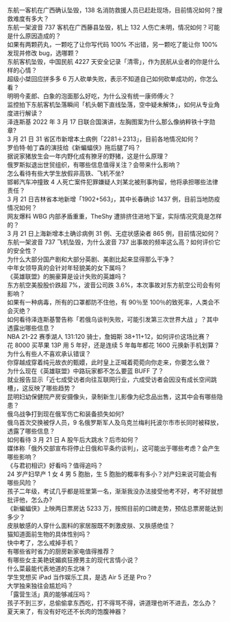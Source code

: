 东航一客机在广西确认坠毁，138 名消防救援人员已赶赴现场，目前情况如何？搜救难度有多大？  
东航一架波音 737 客机在广西藤县坠毁，机上 132 人伤亡未明，情况如何？可能是什么原因造成的？  
如果有两颗药丸，一颗吃了让你写代码 100% 不出错，另一颗吃了能让你 100% 发现并修改 bug，选哪颗？  
东航客机坠毁，中国民航 4227 天安全记录「清零」，作为民航从业者的你是什么样的心情？  
超级小桀回应拼多多 6 万人砍单失败，表示不知道自己如何砍单成功的，你怎么看？  
明明今麦郎、白象的泡面那么好吃，为什么没有统一康师傅火？  
监控拍下东航客机坠落瞬间「机头朝下直线坠落，空中疑未解体」，如何从专业角度进行解读？  
泽连斯基 2022 年 3 月 17 日联合国演讲，左胸图案为什么那么像纳粹铁十字勋章?  
3 月 21 日 31 省区市新增本土病例「2281＋2313」，目前各地情况如何？  
罗伯特·帕丁森的演技给《新蝙蝠侠》拖后腿了吗？  
据说家猪放生会一年内野化成有獠牙的野猪，这是什么原理？  
俄罗斯拟退出世贸组织，有哪些信息值得关注？会带来什么影响？  
怎么看待有些大学生放假非高铁、飞机不坐?  
邯郸汽车冲撞致 4 人死亡案件犯罪嫌疑人刘某北被刑事拘留，他将承担哪些法律责任？  
3 月 21 日吉林省本地新增「1902+563」，其中长春确诊 1437 例，目前当地防疫情况如何？  
网友爆料 WBG 内部矛盾重重，TheShy 遭排挤住进地下室，实际情况究竟是怎样的？  
3 月 21 日上海新增本土确诊病例 31 例、无症状感染者 865 例，目前情况如何？  
东航一架波音 737 飞机坠毁，为什么波音 737 出事故的频率这么高？如何评价它的安全性？  
为什么大部分国产剧和大部分英剧、美剧比起来显得那么干净？  
中年女领导真的会针对年轻貌美的女下属吗？  
《英雄联盟》的腕豪算是设计失败的英雄吗？  
东方航空美股股价跌超 7%，波音公司跌 3.6%，本次事故对东方航空公司会有何影响？  
如果有一种病毒，所有的口罩都防不住他，有 90％至 100％的致死率，人类会不会灭绝？  
如何看待泽连斯基警告称「若俄乌谈判失败，可能引发第三次世界大战 」？其中透露出哪些信息？  
NBA 21-22 赛季湖人 131:120 骑士，詹姆斯 38+11+12，如何评价这场比赛？  
花 8000 买苹果 13P 用 5 年好，还是连续 5 年每年都花 1600 元换新手机划算？  
为什么有些人不喜欢承认错误？  
你穿越成穿着纯元故衣的甄嬛，此时皇上正喊着菀菀向你走来，你要怎么做？  
为什么现在《英雄联盟》中路玩家都不怎么要蓝 BUFF 了？  
就业报告显示「近七成受访者向往互联网行业，六成受访者会因没有成长空间跳槽」，这反映了哪些趋势？  
昆明妇幼保健院产房安摄像头，录制新生儿影像为纪念品出售，这其中会有哪些隐患？  
俄乌战争打到现在俄军伤亡和装备损失如何?  
俄乌首次交换被俘人员，9 名俄罗斯军人及乌克兰梅利托波尔市市长同时被释放，透露了哪些信息？  
如何看待 3 月 21 日 A 股午后大跳水？后市如何？  
媒体称「俄外交部宣布将停止日俄和平条约谈判」，这可能出于哪些考虑？会产生哪些影响？  
《与君初相识》好看吗？值得追吗？  
24 岁产妇早产 1 女 4 男 5 胞胎，生 5 胞胎的概率有多小？对产妇来说可能会有哪些风险？  
孩子二年级，考试几乎都是班里第一名，渐渐我没办法接受他考不好，考不好就想批评他，怎么办?  
《新蝙蝠侠》上映两日票房达 5233 万，按照目前的口碑走势，预估总票房能达到多少？  
皮肤敏感的人穿什么面料的家居服既不刺激皮肤、又肤感绝佳？  
猫知道面前生物的具体性别吗？  
快中考了，怎么戒掉手机？  
有哪些省时省力的厨房新家电值得推荐？  
有哪些女主美艳妩媚疯狂撩男主的现代言情小说？  
什么菜最能代表地道的东北味？  
学生党想买 iPad 当作娱乐工具，是选 Air 5 还是 Pro？  
大学独来独往会尴尬吗？  
「露营生活」真的能够减压吗？  
孩子不到三岁，总偷偷拿东西吃，打不得骂不得，讲道理也听不进去，怎么办？  
夏天来了，有没有好吃还不长肉的饱腹神器？  
